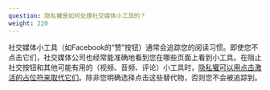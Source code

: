 ```yaml
---
question: 隐私獾是如何处理社交媒体小工具的？
weight: 220
---
```


社交媒体小工具（如Facebook的“赞”按钮）通常会追踪您的阅读习惯。即使您不点击它们，社交媒体公司也经常能准确地看到您在哪些页面上看到小工具。在阻止社交按钮和其他可能有用的（视频、音频、评论）小工具时，[隐私獾可以用点击激活的占位符来取代它们](https://www.eff.org/deeplinks/2024/01/privacy-badger-puts-you-control-widgets)。除非您明确选择点击这些替代物，否则您不会被追踪到。
